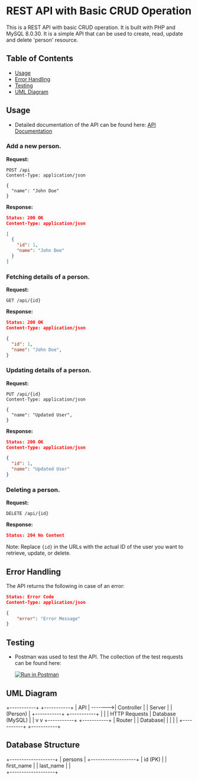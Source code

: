 # REST API with Basic CRUD Operation

This is a REST API with basic CRUD operation. It is built with PHP and MySQL 8.0.30. It is a simple API that can be used to create, read, update and delete 'person' resource.

## Table of Contents
- [Usage](#usage)
- [Error Handling](#error-handling)
- [Testing](#testing)
- [UML Diagram](#uml-diagram)


## Usage
- Detailed documentation of the API can be found here: [API Documentation](DOCUMENTATION.md)

### Add a new person.

**Request:**

```http
POST /api
Content-Type: application/json

{
  "name": "John Doe"
}
```

**Response:**

```json
Status: 200 OK
Content-Type: application/json

[
  {
    "id": 1,
    "name": "John Doe"
  }
]
```

### Fetching details of a person.

**Request:**

```http
GET /api/{id}
```

**Response:**

```json
Status: 200 OK
Content-Type: application/json

{
  "id": 1,
  "name": "John Doe",
}
```

### Updating details of a person.

**Request:**

```http
PUT /api/{id}
Content-Type: application/json

{
  "name": "Updated User",
}
```

**Response:**

```json
Status: 200 OK
Content-Type: application/json

{
  "id": 1,
  "name": "Updated User"
}
```

### Deleting a person.

**Request:**

```http
DELETE /api/{id}
```

**Response:**

```json
Status: 204 No Content
```

Note: Replace `{id}` in the URLs with the actual ID of the user you want to retrieve, update, or delete.

## Error Handling
The API returns the following in case of an error:

```json
Status: Error Code
Content-Type: application/json

{
    "error": "Error Message"
}
```

## Testing
- Postman was used to test the API. The collection of the test requests can be found here:

    [![Run in Postman](https://run.pstmn.io/button.svg)](https://app.getpostman.com/run-collection/27453333-98cba097-2f3c-4bb6-92bd-99da33f5fd9e?action=collection%2Ffork&source=rip_markdown&collection-url=entityId%3D27453333-98cba097-2f3c-4bb6-92bd-99da33f5fd9e%26entityType%3Dcollection%26workspaceId%3D377a6ae1-5702-4db6-82b4-c3e7c002ac52)

## UML Diagram
   +-----------+          +-----------+
   |  API      |  ------->|  Controller |
   |  Server   |          |  (Person)  |
   +-----------+          +-----------+
         |                     |
         | HTTP Requests       | Database (MySQL)
         |                     |
         v                     v
    +-----------+          +-----------+
    |   Router  |          |   Database|
    |           |          |           |
    +-----------+          +-----------+

## Database Structure

+-------------------+
|     persons       |
+-------------------+
| id (PK)           |
| first_name        |
| last_name         |
|             
+-------------------+






